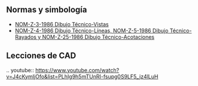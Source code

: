 <!-- 
.. title: Diseño Asistido por Computadora (2D)
.. slug: cad-2d
.. date: 2017-02-05 11:18:51 UTC-06:00
.. tags: mathjax, asignaturas,
.. category: 
.. link: 
.. description: 
.. type: text
-->

## Normas y simbología

* [NOM-Z-3-1986 Dibujo Técnico-Vistas](/pdf/NOM-Z3.pdf)
* [NOM-Z-4-1986 Dibujo Técnico-Líneas, NOM-Z-5-1986 Dibujo Técnico-Rayados y NOM-Z-25-1986 Dibujo Técnico-Acotaciones](/pdf/NOM-Z4-Z5-Z25.pdf)

## Lecciones de CAD 

.. youtube:: https://www.youtube.com/watch?v=J4cKymIjOfo&list=PLhIg9h5mTUnRI-fsupg0S9LF5_jz4lLuH

